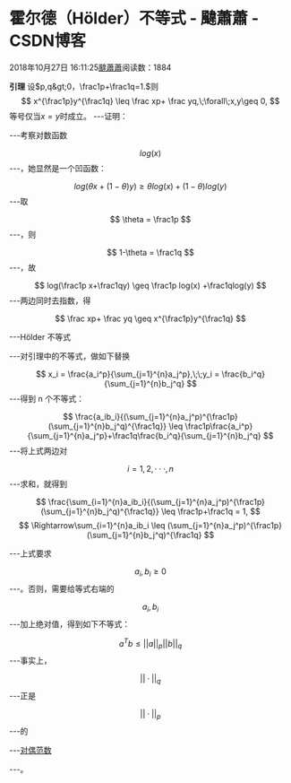 
# 霍尔德（Hölder）不等式 - 颹蕭蕭 - CSDN博客


2018年10月27日 16:11:25[颹蕭蕭](https://me.csdn.net/itnerd)阅读数：1884


**引理**
设$p,q&gt;0，\frac1p+\frac1q=1.$则
$$
x^{\frac1p}y^{\frac1q} \leq  \frac xp+ \frac yq,\;\forall\;x,y\geq 0,
$$
等号仅当$x=y$时成立。
---证明：

---考察对数函数

$$
log(x)
$$
---，她显然是一个凹函数：

$$
log(\theta x+(1-\theta)y) \geq \theta log(x) +(1-\theta)log(y)
$$
---取

$$
\theta = \frac1p
$$
---，则

$$
1-\theta = \frac1q
$$
---，故

$$
log(\frac1p x+\frac1qy) \geq \frac1p log(x) +\frac1qlog(y)
$$
---两边同时去指数，得

$$
\frac xp+ \frac yq \geq x^{\frac1p}y^{\frac1q}
$$

---Hölder 不等式

---对引理中的不等式，做如下替换

$$
x_i = \frac{a_i^p}{\sum_{j=1}^{n}a_j^p},\;\;y_i = \frac{b_i^q}{\sum_{j=1}^{n}b_j^q}
$$
---得到 n 个不等式：

$$
\frac{a_ib_i}{(\sum_{j=1}^{n}a_j^p)^{\frac1p}(\sum_{j=1}^{n}b_j^q)^{\frac1q}} \leq \frac1p\frac{a_i^p}{\sum_{j=1}^{n}a_j^p}+\frac1q\frac{b_i^q}{\sum_{j=1}^{n}b_j^q}
$$
---将上式两边对

$$
i=1,2,···,n
$$
---求和，就得到

$$
\frac{\sum_{i=1}^{n}a_ib_i}{(\sum_{j=1}^{n}a_j^p)^{\frac1p}(\sum_{j=1}^{n}b_j^q)^{\frac1q}} \leq \frac1p+\frac1q = 1,
$$
$$
\Rightarrow\sum_{i=1}^{n}a_ib_i \leq (\sum_{j=1}^{n}a_j^p)^{\frac1p}(\sum_{j=1}^{n}b_j^q)^{\frac1q}
$$

---上式要求

$$
a_i,b_i \geq 0
$$
---。否则，需要给等式右端的

$$
a_i,b_i
$$
---加上绝对值，得到如下不等式：

$$
a^Tb \leq ||a||_p||b||_q
$$
---事实上，

$$
||·||_q
$$
---正是

$$
||·||_p
$$
---的

---[对偶范数](https://blog.csdn.net/itnerd/article/details/83447223)

---。


